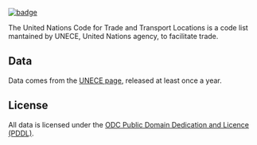 <a href="https://datahub.io/core/un-locode"><img src="https://badgen.net/badge/icon/View%20on%20datahub.io/orange?icon=https://datahub.io/datahub-cube-badge-icon.svg&label&scale=1.25)" alt="badge" /></a>

The United Nations Code for Trade and Transport Locations is a code list mantained by UNECE, United Nations agency, to facilitate trade.

## Data

Data comes from the [UNECE page](http://www.unece.org/cefact/locode/welcome.html), released at least once a year.

## License

All data is licensed under the [ODC Public Domain Dedication and Licence (PDDL)](http://opendatacommons.org/licenses/pddl/1-0/).
